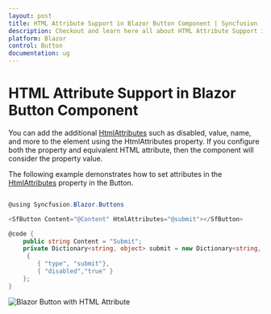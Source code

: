 ```yaml
---
layout: post
title: HTML Attribute Support in Blazor Button Component | Syncfusion
description: Checkout and learn here all about HTML Attribute Support in Syncfusion Blazor Button component and more.
platform: Blazor
control: Button
documentation: ug
---
```


# HTML Attribute Support in Blazor Button Component

You can add the additional [HtmlAttributes](https://help.syncfusion.com/cr/blazor/Syncfusion.Blazor.Buttons.SfButton.html) such as disabled, value, name, and more to the element using the HtmlAttributes property. If you configure both the property and equivalent HTML attribute, then the component will consider the property value.

The following example demonstrates how to set attributes in the [HtmlAttributes](https://help.syncfusion.com/cr/blazor/Syncfusion.Blazor.Buttons.SfButton.html) property in the Button.

```csharp

@using Syncfusion.Blazor.Buttons

<SfButton Content="@Content" HtmlAttributes="@submit"></SfButton>

@code {
    public string Content = "Submit";
    private Dictionary<string, object> submit = new Dictionary<string, object>()
     {
        { "type", "submit"},
        { "disabled","true" }
    };
}

```


![Blazor Button with HTML Attribute](./../images/blazor-button-with-html.png)